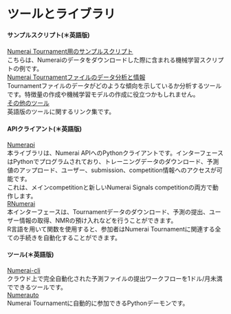 # ツールとライブラリ

#### サンプルスクリプト(＊英語版\)
[Numerai Tournament用のサンプルスクリプト](https://github.com/numerai/example-scripts)<br>
こちらは、Numeraiのデータをダウンロードした際に含まれる機械学習スクリプトの例です。<br>
[Numerai Tournamentファイルのデータ分析と情報](https://github.com/numerai/example-scripts/blob/master/analysis\_and\_tips.ipynb)<br>
Tournamentファイルのデータがどのような傾向を示しているか分析するツールです。特徴量の作成や機械学習モデルの作成に役立つかもしれません。<br>
[その他のツール](https://docs.numer.ai/tournament/tools)<br>
英語版のツールに関するリンク集です。

#### APIクライアント(＊英語版\)
[Numerapi](https://github.com/uuazed/numerapi)<br>
本ライブラリは、Numerai APIへのPythonクライアントです。インターフェースはPythonでプログラムされており、トレーニングデータのダウンロード、予測値のアップロード、ユーザー、submission、competition情報へのアクセスが可能です。<br>
これは、メインcompetitionと新しいNumerai Signals competitionの両方で動作します。<br>
[RNumerai](https://github.com/Omni-Analytics-Group/Rnumerai)<br>
本インターフェースは、Tournamentデータのダウンロード、予測の提出、ユーザー情報の取得、NMRの預け入れなどを行うことができます。<br>
R言語を用いて関数を使用すると、参加者はNumerai Tournamentに関連する全ての手続きを自動化することができます。<br>

#### ツール(＊英語版\)
[Numerai-cli](https://docs.numer.ai/tournament/compute)<br>
クラウド上で完全自動化された予測ファイルの提出ワークフローを1ドル/月未満でできるツールです。<br>
[Numerauto](https://github.com/thebrain85/numerauto)<br>
Numerai Tournamentに自動的に参加できるPythonデーモンです。<br>


